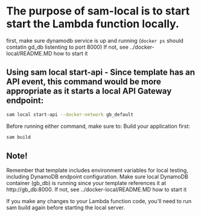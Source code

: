 # The purpose of sam-local is to start start the Lambda function locally.

first, make sure dynamodb service is up and running (`docker ps` should contatin gd_db listenting to port 8000) If not, see ../docker-local/README.MD how to start it


## Using sam local start-api - Since template has an API event, this command would be more appropriate as it starts a local API Gateway endpoint:

```bash
sam local start-api --docker-network gb_default
```

Before running either command, make sure to:
Build your application first:

```bash
sam build
```

## Note!

Remember that template includes environment variables for local testing, including DynamoDB endpoint configuration. Make sure local DynamoDB container (gb_db) is running since your template references it at http://gb_db:8000. If not, see ../docker-local/README.MD how to start it

If you make any changes to your Lambda function code, you'll need to run sam build again before starting the local server.
